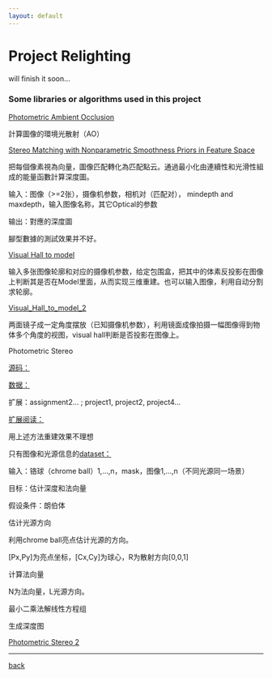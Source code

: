 ```yaml
---
layout: default
---
```


# Project Relighting

will finish it soon...

### Some libraries or algorithms used in this project

[Photometric Ambient Occlusion](http://www.cs.cornell.edu/projects/photoao/)

計算圖像的環境光散射（AO）

[Stereo Matching with Nonparametric Smoothness Priors in Feature Space](http://pages.cs.wisc.edu/~lizhang/projects/mvstereo/cvpr2009/)

把每個像素視為向量，圖像匹配轉化為匹配點云。通過最小化由連續性和光滑性組成的能量函數計算深度圖。

输入：图像（>=2张），摄像机参数，相机对（匹配对）， mindepth and maxdepth，输入图像名称，其它Optical的参数

输出：對應的深度圖

腳型數據的測試效果并不好。

[Visual Hall to model](http://vision.gel.ulaval.ca/~visualhull/)

输入多张图像轮廓和对应的摄像机参数，给定包围盒，把其中的体素反投影在图像上判断其是否在Model里面，从而实现三维重建。也可以输入图像，利用自动分割求轮廓。

[Visual_Hall_to_model_2](http://www.dip.ee.uct.ac.za/~kforbes/DoubleMirror/DoubleMirror.html)

两面镜子成一定角度摆放（已知摄像机参数），利用镜面成像拍摄一幅图像得到物体多个角度的视图，visual hall判断是否投影在图像上。

Photometric Stereo

[源码：](http://pages.cs.wisc.edu/~csverma/CS766_09/Stereo/stereo.html)

[数据：](http://www.cs.cornell.edu/courses/cs6644/2014fa/assignments/assignment1.html)

扩展：assignment2... ; project1, project2, project4...

[扩展阅读：](http://grail.cs.washington.edu/projects/sam/)

用上述方法重建效果不理想

只有图像和光源信息的[dataset：](http://gl.ict.usc.edu/Data/LightStage/)

输入：铬球（chrome ball）1,...,n，mask，图像1,...,n（不同光源同一场景）

目标：估计深度和法向量

假设条件：朗伯体

估计光源方向

利用chrome ball亮点估计光源的方向。


[Px,Py]为亮点坐标，[Cx,Cy]为球心，R为散射方向[0,0,1]

计算法向量

N为法向量，L光源方向。

最小二乘法解线性方程组

生成深度图

[Photometric Stereo 2](http://ubee.enseeiht.fr/photometricstereo/)

---

[back](./)